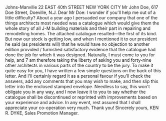 
Johns-Manville
22 EAST 40th STREET
NEW YORK CITY
Mr John Doe, 617 Doe Street, Doeville, N.J.
Dear Mr Doe:
I wonder if you'll help me out of a little difficulty?
About a year ago I persuaded our company that one of the things architects most needed was a catalogue which would give them the whole story of all J-M building materials and their part in repairing and remodelling homes.
The attached catalogue resulted—the first of its kind. But now our stock is getting low, and when I mentioned it to our president he said (as presidents will) that he would have no objection to another edition provided / furnished satisfactory evidence that the catalogue had done the job for which it was designed.
Naturally, I must come to you for help, and 7 am therefore taking the liberty of asking you and forty-nine other architects in various parts of the country to be the jury.
To make it quite easy for you, I have written a few simple questions on the back of this letter. And I'll certainly regard it as a personal favour if you'll check the answers, add any comments that you may wish to make, and then slip this letter into the enclosed stamped envelope.
Needless to say, this won't obligate you in any way, and I now leave it to you to say whether the catalogue shall be discontinued or reprinted with improvements based on your experience and advice.
In any event, rest assured that I shall appreciate your co-operation very much. Thank you!
Sincerely yours, KEN R. DYKE, Sales Promotion Manager.

